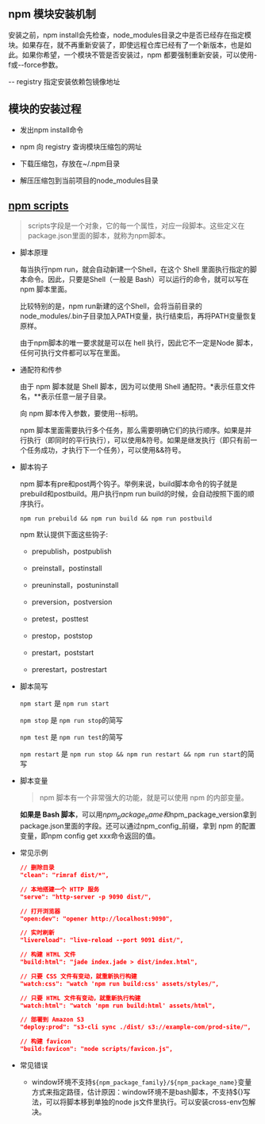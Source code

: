 ## npm 模块安装机制

  安装之前，npm install会先检查，node_modules目录之中是否已经存在指定模块。如果存在，就不再重新安装了，即使远程仓库已经有了一个新版本，也是如此。如果你希望，一个模块不管是否安装过，npm 都要强制重新安装，可以使用-f或--force参数。

  -- registry 指定安装依赖包镜像地址


## 模块的安装过程

  * 发出npm install命令

  * npm 向 registry 查询模块压缩包的网址

  * 下载压缩包，存放在~/.npm目录

  * 解压压缩包到当前项目的node_modules目录


## [npm scripts](http://www.ruanyifeng.com/blog/2016/10/npm_scripts.html)

  > scripts字段是一个对象，它的每一个属性，对应一段脚本。这些定义在package.json里面的脚本，就称为npm脚本。

  * 脚本原理

    每当执行npm run，就会自动新建一个Shell，在这个 Shell 里面执行指定的脚本命令。因此，只要是Shell（一般是 Bash）可以运行的命令，就可以写在npm 脚本里面。
    
    比较特别的是，npm run新建的这个Shell，会将当前目录的node_modules/.bin子目录加入PATH变量，执行结束后，再将PATH变量恢复原样。

    由于npm脚本的唯一要求就是可以在 hell 执行，因此它不一定是Node 脚本，任何可执行文件都可以写在里面。

  * 通配符和传参

    由于 npm 脚本就是 Shell 脚本，因为可以使用 Shell 通配符。*表示任意文件名，**表示任意一层子目录。

    向 npm 脚本传入参数，要使用--标明。

    npm 脚本里面需要执行多个任务，那么需要明确它们的执行顺序。如果是并行执行（即同时的平行执行），可以使用&符号。如果是继发执行（即只有前一个任务成功，才执行下一个任务），可以使用&&符号。

  * 脚本钩子

    npm 脚本有pre和post两个钩子。举例来说，build脚本命令的钩子就是prebuild和postbuild。用户执行npm run build的时候，会自动按照下面的顺序执行。
    
    `npm run prebuild && npm run build && npm run postbuild`

    npm 默认提供下面这些钩子:

    - prepublish，postpublish

    - preinstall，postinstall

    - preuninstall，postuninstall

    - preversion，postversion

    - pretest，posttest

    - prestop，poststop

    - prestart，poststart
      
    - prerestart，postrestart

  * 脚本简写

    `npm start` 是 `npm run start`

    `npm stop` 是 `npm run stop`的简写

    `npm test` 是 `npm run test`的简写

    `npm restart` 是 `npm run stop && npm run restart && npm run start`的简写

  * 脚本变量

    > npm 脚本有一个非常强大的功能，就是可以使用 npm 的内部变量。
    
    **如果是 Bash 脚本**，可以用$npm_package_name和$npm_package_version拿到package.json里面的字段。还可以通过npm_config_前缀，拿到 npm 的配置变量，即npm config get xxx命令返回的值。

  * 常见示例

    ```json
    // 删除目录
    "clean": "rimraf dist/*",

    // 本地搭建一个 HTTP 服务
    "serve": "http-server -p 9090 dist/",

    // 打开浏览器
    "open:dev": "opener http://localhost:9090",

    // 实时刷新
    "livereload": "live-reload --port 9091 dist/",

    // 构建 HTML 文件
    "build:html": "jade index.jade > dist/index.html",

    // 只要 CSS 文件有变动，就重新执行构建
    "watch:css": "watch 'npm run build:css' assets/styles/",

    // 只要 HTML 文件有变动，就重新执行构建
    "watch:html": "watch 'npm run build:html' assets/html",

    // 部署到 Amazon S3
    "deploy:prod": "s3-cli sync ./dist/ s3://example-com/prod-site/",

    // 构建 favicon
    "build:favicon": "node scripts/favicon.js",
    ```

* 常见错误

  - window环境不支持`${npm_package_family}/${npm_package_name}`变量方式来指定路径，估计原因：window环境不是bash脚本，不支持${}写法，可以将脚本移到单独的node js文件里执行。可以安装cross-env包解决。